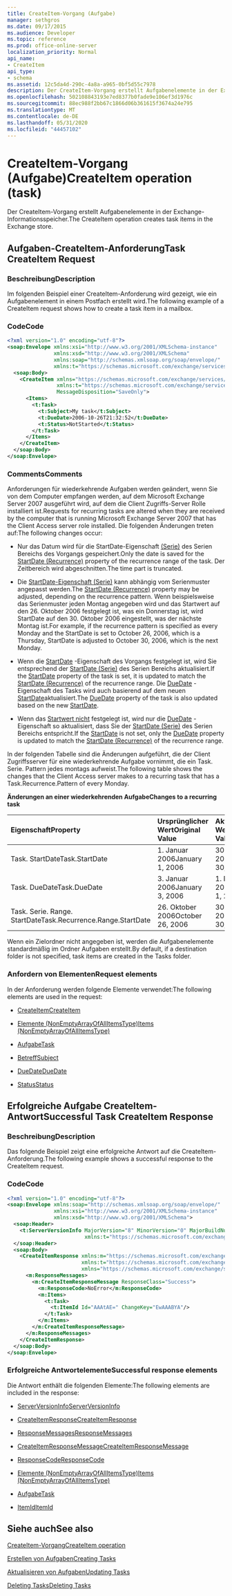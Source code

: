 ```yaml
---
title: CreateItem-Vorgang (Aufgabe)
manager: sethgros
ms.date: 09/17/2015
ms.audience: Developer
ms.topic: reference
ms.prod: office-online-server
localization_priority: Normal
api_name:
- CreateItem
api_type:
- schema
ms.assetid: 12c5da4d-290c-4a8a-a965-0bf5d55c7978
description: Der CreateItem-Vorgang erstellt Aufgabenelemente in der Exchange-Informationsspeicher.
ms.openlocfilehash: 502108843193e7ed8377b0fade9e106ef3d1976c
ms.sourcegitcommit: 88ec988f2bb67c1866d06b361615f3674a24e795
ms.translationtype: MT
ms.contentlocale: de-DE
ms.lasthandoff: 05/31/2020
ms.locfileid: "44457102"
---
```

# <a name="createitem-operation-task"></a><span data-ttu-id="51eb4-103">CreateItem-Vorgang (Aufgabe)</span><span class="sxs-lookup"><span data-stu-id="51eb4-103">CreateItem operation (task)</span></span>

<span data-ttu-id="51eb4-104">Der CreateItem-Vorgang erstellt Aufgabenelemente in der Exchange-Informationsspeicher.</span><span class="sxs-lookup"><span data-stu-id="51eb4-104">The CreateItem operation creates task items in the Exchange store.</span></span>
  
## <a name="task-createitem-request"></a><span data-ttu-id="51eb4-105">Aufgaben-CreateItem-Anforderung</span><span class="sxs-lookup"><span data-stu-id="51eb4-105">Task CreateItem Request</span></span>

### <a name="description"></a><span data-ttu-id="51eb4-106">Beschreibung</span><span class="sxs-lookup"><span data-stu-id="51eb4-106">Description</span></span>

<span data-ttu-id="51eb4-107">Im folgenden Beispiel einer CreateItem-Anforderung wird gezeigt, wie ein Aufgabenelement in einem Postfach erstellt wird.</span><span class="sxs-lookup"><span data-stu-id="51eb4-107">The following example of a CreateItem request shows how to create a task item in a mailbox.</span></span>
  
### <a name="code"></a><span data-ttu-id="51eb4-108">Code</span><span class="sxs-lookup"><span data-stu-id="51eb4-108">Code</span></span>

```XML
<?xml version="1.0" encoding="utf-8"?>
<soap:Envelope xmlns:xsi="http://www.w3.org/2001/XMLSchema-instance"
               xmlns:xsd="http://www.w3.org/2001/XMLSchema"
               xmlns:soap="http://schemas.xmlsoap.org/soap/envelope/"
               xmlns:t="https://schemas.microsoft.com/exchange/services/2006/types">
  <soap:Body>
    <CreateItem xmlns="https://schemas.microsoft.com/exchange/services/2006/messages"
                xmlns:t="https://schemas.microsoft.com/exchange/services/2006/types" 
                MessageDisposition="SaveOnly">
      <Items>
        <t:Task>
          <t:Subject>My task</t:Subject>
          <t:DueDate>2006-10-26T21:32:52</t:DueDate>
          <t:Status>NotStarted</t:Status>
        </t:Task>
      </Items>
    </CreateItem>
  </soap:Body>
</soap:Envelope>
```

### <a name="comments"></a><span data-ttu-id="51eb4-109">Comments</span><span class="sxs-lookup"><span data-stu-id="51eb4-109">Comments</span></span>

<span data-ttu-id="51eb4-110">Anforderungen für wiederkehrende Aufgaben werden geändert, wenn Sie von dem Computer empfangen werden, auf dem Microsoft Exchange Server 2007 ausgeführt wird, auf dem die Client Zugriffs-Server Rolle installiert ist.</span><span class="sxs-lookup"><span data-stu-id="51eb4-110">Requests for recurring tasks are altered when they are received by the computer that is running Microsoft Exchange Server 2007 that has the Client Access server role installed.</span></span> <span data-ttu-id="51eb4-111">Die folgenden Änderungen treten auf:</span><span class="sxs-lookup"><span data-stu-id="51eb4-111">The following changes occur:</span></span>
  
- <span data-ttu-id="51eb4-112">Nur das Datum wird für die StartDate-Eigenschaft [(Serie)](startdate-recurrence.md) des Serien Bereichs des Vorgangs gespeichert.</span><span class="sxs-lookup"><span data-stu-id="51eb4-112">Only the date is saved for the [StartDate (Recurrence)](startdate-recurrence.md) property of the recurrence range of the task.</span></span> <span data-ttu-id="51eb4-113">Der Zeitbereich wird abgeschnitten.</span><span class="sxs-lookup"><span data-stu-id="51eb4-113">The time part is truncated.</span></span> 
    
- <span data-ttu-id="51eb4-114">Die [StartDate-Eigenschaft (Serie)](startdate-recurrence.md) kann abhängig vom Serienmuster angepasst werden.</span><span class="sxs-lookup"><span data-stu-id="51eb4-114">The [StartDate (Recurrence)](startdate-recurrence.md) property may be adjusted, depending on the recurrence pattern.</span></span> <span data-ttu-id="51eb4-115">Wenn beispielsweise das Serienmuster jeden Montag angegeben wird und das Startwert auf den 26. Oktober 2006 festgelegt ist, was ein Donnerstag ist, wird StartDate auf den 30. Oktober 2006 eingestellt, was der nächste Montag ist.</span><span class="sxs-lookup"><span data-stu-id="51eb4-115">For example, if the recurrence pattern is specified as every Monday and the StartDate is set to October 26, 2006, which is a Thursday, StartDate is adjusted to October 30, 2006, which is the next Monday.</span></span> 
    
- <span data-ttu-id="51eb4-116">Wenn die [StartDate](startdate.md) -Eigenschaft des Vorgangs festgelegt ist, wird Sie entsprechend der [StartDate (Serie)](startdate-recurrence.md) des Serien Bereichs aktualisiert.</span><span class="sxs-lookup"><span data-stu-id="51eb4-116">If the [StartDate](startdate.md) property of the task is set, it is updated to match the [StartDate (Recurrence)](startdate-recurrence.md) of the recurrence range.</span></span> <span data-ttu-id="51eb4-117">Die [DueDate](duedate.md) -Eigenschaft des Tasks wird auch basierend auf dem neuen [StartDate](startdate.md)aktualisiert.</span><span class="sxs-lookup"><span data-stu-id="51eb4-117">The [DueDate](duedate.md) property of the task is also updated based on the new [StartDate](startdate.md).</span></span>
    
- <span data-ttu-id="51eb4-118">Wenn das [Startwert nicht](startdate.md) festgelegt ist, wird nur die [DueDate](duedate.md) -Eigenschaft so aktualisiert, dass Sie der [StartDate (Serie)](startdate-recurrence.md) des Serien Bereichs entspricht.</span><span class="sxs-lookup"><span data-stu-id="51eb4-118">If the [StartDate](startdate.md) is not set, only the [DueDate](duedate.md) property is updated to match the [StartDate (Recurrence)](startdate-recurrence.md) of the recurrence range.</span></span> 
    
<span data-ttu-id="51eb4-119">In der folgenden Tabelle sind die Änderungen aufgeführt, die der Client Zugriffsserver für eine wiederkehrende Aufgabe vornimmt, die ein Task. Serie. Pattern jedes montags aufweist.</span><span class="sxs-lookup"><span data-stu-id="51eb4-119">The following table shows the changes that the Client Access server makes to a recurring task that has a Task.Recurrence.Pattern of every Monday.</span></span>
  
<span data-ttu-id="51eb4-120">**Änderungen an einer wiederkehrenden Aufgabe**</span><span class="sxs-lookup"><span data-stu-id="51eb4-120">**Changes to a recurring task**</span></span>

|<span data-ttu-id="51eb4-121">**Eigenschaft**</span><span class="sxs-lookup"><span data-stu-id="51eb4-121">**Property**</span></span>|<span data-ttu-id="51eb4-122">**Ursprünglicher Wert**</span><span class="sxs-lookup"><span data-stu-id="51eb4-122">**Original Value**</span></span>|<span data-ttu-id="51eb4-123">**Aktualisierter Wert**</span><span class="sxs-lookup"><span data-stu-id="51eb4-123">**Updated Value**</span></span>|
|:-----|:-----|:-----|
|<span data-ttu-id="51eb4-124">Task. StartDate</span><span class="sxs-lookup"><span data-stu-id="51eb4-124">Task.StartDate</span></span>  <br/> |<span data-ttu-id="51eb4-125">1. Januar 2006</span><span class="sxs-lookup"><span data-stu-id="51eb4-125">January 1, 2006</span></span>  <br/> |<span data-ttu-id="51eb4-126">30. Oktober 2006</span><span class="sxs-lookup"><span data-stu-id="51eb4-126">October 30, 2006</span></span>  <br/> |
|<span data-ttu-id="51eb4-127">Task. DueDate</span><span class="sxs-lookup"><span data-stu-id="51eb4-127">Task.DueDate</span></span>  <br/> |<span data-ttu-id="51eb4-128">3. Januar 2006</span><span class="sxs-lookup"><span data-stu-id="51eb4-128">January 3, 2006</span></span>  <br/> |<span data-ttu-id="51eb4-129">1. November 2006</span><span class="sxs-lookup"><span data-stu-id="51eb4-129">November 1, 2006</span></span>  <br/> |
|<span data-ttu-id="51eb4-130">Task. Serie. Range. StartDate</span><span class="sxs-lookup"><span data-stu-id="51eb4-130">Task.Recurrence.Range.StartDate</span></span>  <br/> |<span data-ttu-id="51eb4-131">26. Oktober 2006</span><span class="sxs-lookup"><span data-stu-id="51eb4-131">October 26, 2006</span></span>  <br/> |<span data-ttu-id="51eb4-132">30. Oktober 2006</span><span class="sxs-lookup"><span data-stu-id="51eb4-132">October 30, 2006</span></span>  <br/> |
   
<span data-ttu-id="51eb4-133">Wenn ein Zielordner nicht angegeben ist, werden die Aufgabenelemente standardmäßig im Ordner Aufgaben erstellt.</span><span class="sxs-lookup"><span data-stu-id="51eb4-133">By default, if a destination folder is not specified, task items are created in the Tasks folder.</span></span>
  
### <a name="request-elements"></a><span data-ttu-id="51eb4-134">Anfordern von Elementen</span><span class="sxs-lookup"><span data-stu-id="51eb4-134">Request elements</span></span>

<span data-ttu-id="51eb4-135">In der Anforderung werden folgende Elemente verwendet:</span><span class="sxs-lookup"><span data-stu-id="51eb4-135">The following elements are used in the request:</span></span>
  
- [<span data-ttu-id="51eb4-136">CreateItem</span><span class="sxs-lookup"><span data-stu-id="51eb4-136">CreateItem</span></span>](createitem.md)
    
- [<span data-ttu-id="51eb4-137">Elemente (NonEmptyArrayOfAllItemsType)</span><span class="sxs-lookup"><span data-stu-id="51eb4-137">Items (NonEmptyArrayOfAllItemsType)</span></span>](items-nonemptyarrayofallitemstype.md)
    
- [<span data-ttu-id="51eb4-138">Aufgabe</span><span class="sxs-lookup"><span data-stu-id="51eb4-138">Task</span></span>](task.md)
    
- [<span data-ttu-id="51eb4-139">Betreff</span><span class="sxs-lookup"><span data-stu-id="51eb4-139">Subject</span></span>](subject.md)
    
- [<span data-ttu-id="51eb4-140">DueDate</span><span class="sxs-lookup"><span data-stu-id="51eb4-140">DueDate</span></span>](duedate.md)
    
- [<span data-ttu-id="51eb4-141">Status</span><span class="sxs-lookup"><span data-stu-id="51eb4-141">Status</span></span>](status.md)
    
## <a name="successful-task-createitem-response"></a><span data-ttu-id="51eb4-142">Erfolgreiche Aufgabe CreateItem-Antwort</span><span class="sxs-lookup"><span data-stu-id="51eb4-142">Successful Task CreateItem Response</span></span>

### <a name="description"></a><span data-ttu-id="51eb4-143">Beschreibung</span><span class="sxs-lookup"><span data-stu-id="51eb4-143">Description</span></span>

<span data-ttu-id="51eb4-144">Das folgende Beispiel zeigt eine erfolgreiche Antwort auf die CreateItem-Anforderung.</span><span class="sxs-lookup"><span data-stu-id="51eb4-144">The following example shows a successful response to the CreateItem request.</span></span>
  
### <a name="code"></a><span data-ttu-id="51eb4-145">Code</span><span class="sxs-lookup"><span data-stu-id="51eb4-145">Code</span></span>

```XML
<?xml version="1.0" encoding="utf-8"?>
<soap:Envelope xmlns:soap="http://schemas.xmlsoap.org/soap/envelope/" 
               xmlns:xsi="http://www.w3.org/2001/XMLSchema-instance" 
               xmlns:xsd="http://www.w3.org/2001/XMLSchema">
  <soap:Header>
    <t:ServerVersionInfo MajorVersion="8" MinorVersion="0" MajorBuildNumber="653" MinorBuildNumber="0" 
                         xmlns:t="https://schemas.microsoft.com/exchange/services/2006/types"/>
  </soap:Header>
  <soap:Body>
    <CreateItemResponse xmlns:m="https://schemas.microsoft.com/exchange/services/2006/messages" 
                        xmlns:t="https://schemas.microsoft.com/exchange/services/2006/types" 
                        xmlns="https://schemas.microsoft.com/exchange/services/2006/messages">
      <m:ResponseMessages>
        <m:CreateItemResponseMessage ResponseClass="Success">
          <m:ResponseCode>NoError</m:ResponseCode>
          <m:Items>
            <t:Task>
              <t:ItemId Id="AAAtAE=" ChangeKey="EwAAABYA"/>
            </t:Task>
          </m:Items>
        </m:CreateItemResponseMessage>
      </m:ResponseMessages>
    </CreateItemResponse>
  </soap:Body>
</soap:Envelope>
```

### <a name="successful-response-elements"></a><span data-ttu-id="51eb4-146">Erfolgreiche Antwortelemente</span><span class="sxs-lookup"><span data-stu-id="51eb4-146">Successful response elements</span></span>

<span data-ttu-id="51eb4-147">Die Antwort enthält die folgenden Elemente:</span><span class="sxs-lookup"><span data-stu-id="51eb4-147">The following elements are included in the response:</span></span>
  
- [<span data-ttu-id="51eb4-148">ServerVersionInfo</span><span class="sxs-lookup"><span data-stu-id="51eb4-148">ServerVersionInfo</span></span>](serverversioninfo.md)
    
- [<span data-ttu-id="51eb4-149">CreateItemResponse</span><span class="sxs-lookup"><span data-stu-id="51eb4-149">CreateItemResponse</span></span>](createitemresponse.md)
    
- [<span data-ttu-id="51eb4-150">ResponseMessages</span><span class="sxs-lookup"><span data-stu-id="51eb4-150">ResponseMessages</span></span>](responsemessages.md)
    
- [<span data-ttu-id="51eb4-151">CreateItemResponseMessage</span><span class="sxs-lookup"><span data-stu-id="51eb4-151">CreateItemResponseMessage</span></span>](createitemresponsemessage.md)
    
- [<span data-ttu-id="51eb4-152">ResponseCode</span><span class="sxs-lookup"><span data-stu-id="51eb4-152">ResponseCode</span></span>](responsecode.md)
    
- [<span data-ttu-id="51eb4-153">Elemente (NonEmptyArrayOfAllItemsType)</span><span class="sxs-lookup"><span data-stu-id="51eb4-153">Items (NonEmptyArrayOfAllItemsType)</span></span>](items-nonemptyarrayofallitemstype.md)
    
- [<span data-ttu-id="51eb4-154">Aufgabe</span><span class="sxs-lookup"><span data-stu-id="51eb4-154">Task</span></span>](task.md)
    
- [<span data-ttu-id="51eb4-155">ItemId</span><span class="sxs-lookup"><span data-stu-id="51eb4-155">ItemId</span></span>](itemid.md)
    
## <a name="see-also"></a><span data-ttu-id="51eb4-156">Siehe auch</span><span class="sxs-lookup"><span data-stu-id="51eb4-156">See also</span></span>



[<span data-ttu-id="51eb4-157">CreateItem-Vorgang</span><span class="sxs-lookup"><span data-stu-id="51eb4-157">CreateItem operation</span></span>](createitem-operation.md)


[<span data-ttu-id="51eb4-158">Erstellen von Aufgaben</span><span class="sxs-lookup"><span data-stu-id="51eb4-158">Creating Tasks</span></span>](https://msdn.microsoft.com/library/0ef97334-e8a0-4f67-a23a-dd9e2bbad49f%28Office.15%29.aspx)
  
[<span data-ttu-id="51eb4-159">Aktualisieren von Aufgaben</span><span class="sxs-lookup"><span data-stu-id="51eb4-159">Updating Tasks</span></span>](https://msdn.microsoft.com/library/0a1bf360-d40c-4a99-929b-4c73a14394d5%28Office.15%29.aspx)
  
[<span data-ttu-id="51eb4-160">Deleting Tasks</span><span class="sxs-lookup"><span data-stu-id="51eb4-160">Deleting Tasks</span></span>](https://msdn.microsoft.com/library/a3d7e25f-8a35-4901-b1d9-d31f418ab340%28Office.15%29.aspx)

